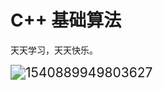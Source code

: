 # C++ 基础算法

天天学习，天天快乐。

<img src="C:\Users\flyman\Desktop\temp\1540889949803627.gif" alt="1540889949803627" style="zoom:150%;" />
